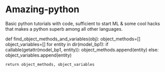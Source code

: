 # Amazing-python
Basic python tutorials with code, sufficient to start ML & some cool hacks that makes a python superb among all other languages.

def find_object_methods_and_variables(obj):
    object_methods=[]
    object_variables=[]
    for entity in dir(model_bp1):
        if callable(getattr(model_bp1, entity)):
            object_methods.append(entity)
        else:
            object_variables.append(entity)
    
    return object_methods, object_variables
